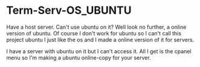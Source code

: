 # Term-Serv-OS_UBUNTU
Have a host server. Can't use ubuntu on it? Well look no further, a online version of ubuntu.
Of course I don't work for ubuntu so I can't call this project ubuntu I just like the os
and I made a online version of it for servers.

I have a server with ubuntu on it but I can't access it. All I get is the cpanel menu
so I'm making a ubuntu online-copy for your server.

